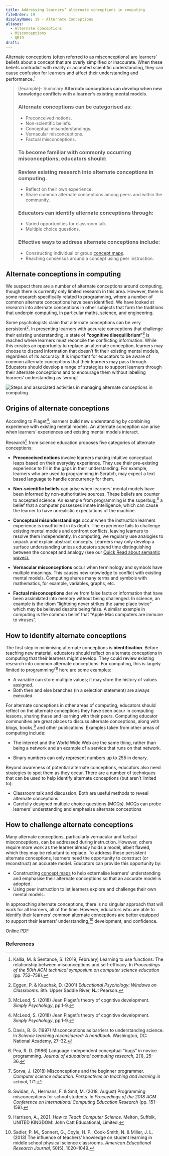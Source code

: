 ```yaml
---
title: Addressing learners’ alternate conceptions in computing
fileOrder: 19
displayName: 19 - Alternate Conceptions
aliases:
  - Alternate Conceptions
  - Misconceptions
  - QR19
draft:
---
```


Alternate conceptions (often referred to as misconceptions) are learners’
beliefs about a concept that are overly simplified or inaccurate. When
these beliefs contradict with reality or accepted scientific understanding,
they can cause confusion for learners and affect their understanding and
performance.[^1]

> [!example]- Summary
> **Alternate conceptions can develop when new knowledge conflicts with a learner’s existing mental models.**
> 
> ### Alternate conceptions can be categorised as:
> 
> * Preconceived notions.
> * Non-scientific beliefs.
> * Conceptual misunderstandings.
> * Vernacular misconceptions.
> * Factual misconceptions.
> 
> ### To become familiar with commonly occurring misconceptions, educators should:
> 
> ### Review existing research into alternate conceptions in computing.
> 
> * Reflect on their own experience.
> * Share common alternate conceptions among peers and within the community.
> 
>### Educators can identify alternate conceptions through:
> 
> * Varied opportunities for classroom talk.
> * Multiple choice questions.
> 
>### Effective ways to address alternate conceptions include:
> 
> * Constructing individual or group [concept maps](QR07.md).
> * Reaching consensus around a concept using peer instruction.

## Alternate conceptions in computing

We suspect there are a number of alternate conceptions around computing, though there is currently only limited research in this area. However, there is some research specifically related to programming, where a number of common alternate conceptions have been identified.
We have looked at research into alternate conceptions in other subjects that form the traditions that underpin computing, in particular maths, science, and engineering.

Some psychologists claim that alternate conceptions can be very persistent[^2]. In presenting learners with accurate conceptions that challenge their existing understanding, a state of **“cognitive disequilibrium”**[^3] is reached where learners must reconcile the conflicting information. While this creates an opportunity to replace an alternate conception, learners may choose to discard information that doesn’t fit their existing mental models, regardless of its accuracy. It is important for educators to be aware of common alternate conceptions that their learners may pass through. Educators should develop a range of strategies to support learners through their alternate conceptions and to encourage them without labelling learners’ understanding as ‘wrong’.

![Steps and associated activities in managing alternate conceptions in computing](../assets/img/quickreads/QR19_1_Alternative_Conceptions.svg)

## Origins of alternate conceptions

According to Piaget[^3], learners build new understanding by combining experience with existing mental models. An alternate conception can arise when learners’ experiences
and existing mental models interact. 

Research[^4] from science education proposes five categories of alternate conceptions: 

- **Preconceived notions** involve learners making intuitive conceptual leaps based on their everyday experience.  They use their pre-existing experience to fill in the gaps in their understanding. For example, learners who are used to programming in Scratch, may  expect a text based language to handle concurrency for them.

- **Non-scientific beliefs** can arise when learners' mental models have been informed by non-authoritative sources. These beliefs are counter to accepted science. An example from programming is the superbug,[^5] a belief that a computer possesses innate intelligence, which can cause the learner to have unrealistic expectations of the machine.

- **Conceptual misunderstandings** occur when the instruction learners experience is insufficient in its depth. The experience fails to challenge existing mental models and confront conflicts, leaving learners to resolve them independently. In computing, we regularly use analogies to unpack and explain abstract concepts. Learners may only develop a surface understanding unless educators spend time distinguishing between the concept and analogy (see our [Quick Read about semantic waves).](https://the-cc.io/qr19_3)

- **Vernacular misconceptions** occur when terminology and symbols have multiple meanings. This causes new knowledge to conflict with existing mental models. Computing shares many terms and symbols with mathematics, for example, variables, graphs, etc.

- **Factual misconceptions** derive from false facts or information that have been assimilated into memory without being challenged. In science, an example is the idiom “lightning never strikes the same place twice” which may be believed despite being false. A similar example in computing is the common belief that “Apple Mac computers are immune to viruses”.

## How to identify alternate conceptions

The first step in minimising alternate conceptions is **identification**. Before teaching new material, educators should reflect on alternate conceptions in computing that their learners might develop. They could review existing research into common alternate conceptions. For computing, this is largely limited to programming[^6][^7] here are some examples:
- A variable can store multiple values; it may store the history of values assigned.
- Both then and else branches (in a selection statement) are always executed.

For alternate conceptions in other areas of computing, educators should reflect on the alternate conceptions they have seen occur in computing lessons, sharing these and learning with their peers. Computing educator communities are great places to discuss alternate conceptions, along with blogs, books,[^8] and other publications. Examples taken from other areas of computing
include:

- The internet and the World Wide Web are the same thing, rather than being a network and an example of a service that runs on that network.

- Binary numbers can only represent numbers up to 255 in denary.

Beyond awareness of potential alternate conceptions, educators also need strategies to spot them as they occur. There are a number of techniques that can be used to help identify alternate conceptions (but aren’t limited to):

- Classroom talk and discussion. Both are useful methods to reveal alternate conceptions.
- Carefully designed multiple choice questions (MCQs). MCQs can probe learners’ understanding and emphasise alternate conceptions

## How to challenge alternate conceptions

Many alternate conceptions, particularly vernacular and factual misconceptions, can be addressed during instruction. However, others require more work as the learner already holds a model, albeit flawed, which they may be reluctant to replace. To address these persistent alternate conceptions, learners need the opportunity to construct (or reconstruct) an accurate model. Educators can provide this opportunity by:

- Constructing [concept maps](QR07.md) to help externalise learners’ understanding and emphasise their alternate conceptions so that an accurate model is adopted.
- Using peer instruction to let learners explore and challenge their own mental models.

In approaching alternate conceptions, there is no singular approach that will work for all learners, all of the time. However, educators who are able to identify their learners’ common alternate conceptions are better equipped to support their learners’ understanding,[^9] development, and confidence.

[Online PDF](https://the-cc.io/qr19)
### References

[^1]: Kallia, M. & Sentance, S. (2019, February) Learning to use functions: The relationship between misconceptions and self-efficacy. In *Proceedings of the 50th ACM technical symposium on computer science education* (pp. 752–758).
[^2]: Eggen, P. & Kauchak, D. (2001) E*ducational Psychology: Windows on Classrooms.* 8th. Upper Saddle River, NJ: Pearson.
[^3]: McLeod, S. (2018) Jean Piaget’s theory of cognitive development. *Simply Psychology*, pp.1-9.
[^4]:Davis, B. G. (1997) Misconceptions as barriers to understanding science. In *Science teaching reconsidered: A handbook.* Washington, DC: National Academy, 27–32.
[^5]:Pea, R. D. (1986) Language-independent conceptual “bugs” in novice programming. *Journal of educational computing research,* 2(1), 25–36.
[^6]: Sorva, J. (2018) Misconceptions and the beginner programmer. *Computer science education: Perspectives on teaching and learning in school,* 171.
[^7]: Swidan, A., Hermans, F. & Smit, M. (2018, August) Programming misconceptions for school students. In *Proceedings of the 2018 ACM Conference on International Computing Education Research* (pp. 151–159).
[^8]: Harrison, A., 2021. *How to Teach Computer Science*. Melton, Suffolk, UNITED KINGDOM: John Catt Educational, Limited.
[^9]: Sadler, P. M., Sonnert, G., Coyle, H. P., Cook-Smith, N. & Miller, J. L. (2013) The influence of teachers’ knowledge on student learning in middle school physical science classrooms. *American Educational Research Journal*, 50(5), 1020–1049.